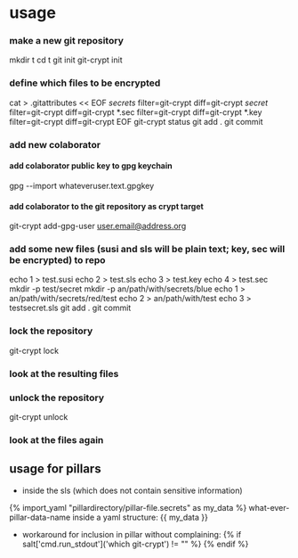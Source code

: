 # usage

### make a new git repository
mkdir t
cd t
git init
git-crypt init

### define which files to be encrypted
cat > .gitattributes << EOF
*secrets* filter=git-crypt diff=git-crypt
*secret* filter=git-crypt diff=git-crypt
*.sec filter=git-crypt diff=git-crypt
*.key filter=git-crypt diff=git-crypt
EOF
git-crypt status
git add .
git commit

### add new colaborator

#### add colaborator public key to gpg keychain
gpg --import whateveruser.text.gpgkey
#### add colaborator to the git repository as crypt target
git-crypt add-gpg-user user.email@address.org

### add some new files (susi and sls will be plain text; key, sec will be encrypted) to repo
echo 1 > test.susi
echo 2 > test.sls
echo 3 > test.key
echo 4 > test.sec
mkdir -p test/secret
mkdir -p an/path/with/secrets/blue
echo 1 > an/path/with/secrets/red/test
echo 2 > an/path/with/test
echo 3 > testsecret.sls
git add .
git commit

### lock the repository
git-crypt lock

### look at the resulting files

### unlock the repository
git-crypt unlock
### look at the files again

## usage for pillars

 * inside the sls (which does not contain sensitive information)

{% import_yaml "pillardirectory/pillar-file.secrets" as my_data %}
 what-ever-pillar-data-name inside a yaml structure: {{ my_data }}

 * workaround for inclusion in pillar without complaining:
{% if salt['cmd.run_stdout']('which git-crypt') != "" %}
{% endif %}

